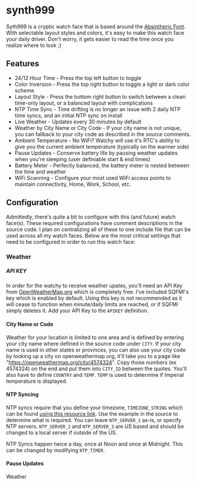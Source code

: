 # synth999
Syth999 is a cryptic watch face that is based around the [Absintheric Font](https://www.fontspace.com/absinthelyric-print-font-f30853). With selectable layout styles and colors, it's easy to make this watch face your daily driver. Don't worry, it gets easier to read the time once you realize where to look ;)

## Features
* 24/12 Hour Time - Press the top left button to toggle
* Color Inversion - Press the top right button to toggle a light or dark color scheme
* Layout Style - Press the bottom right button to switch between a clean time-only layout, or a balanced layout with complications
* NTP Time Sync - Time drifting is no longer an issue with 2 daily NTP time syncs, and an initial NTP sync on install
* Live Weather - Updates every 30 minutes by default
* Weather by City Name or City Code - If your city name is not unique, you can fallback to your city code as described in the source comments.
* Ambient Temperature - No WiFi? Watchy will use it's RTC's ability to give you the current ambient temperature (typically on the warmer side)
* Pause Updates - Conserve battery life by pausing weather updates when you're sleeping (user definiable start & end times)
* Battery Meter - Perfectly balanced, the battery meter is nested between the time and weather
* WiFi Scanning - Configure your most used WiFi access points to maintain connectivity, Home, Work, School, etc.

## Configuration
Admittedly, there's quite a bit to configure with this (and future) watch face(s). These required configurations have comment descriptions in the source code. I plan on centralizing all of these to one include file that can be used across all my watch faces. Below are the most critical settings that need to be configured in order to run this watch face:

### Weather
##### API KEY
In order for the watchy to receive weather upates, you'll need an API Key from [OpenWeatherMap.org](https://openweathermap.org/appid) which is completely free. I've included SQFMI's key which is enabled by default. Using this key is not recommended as it will cease to function when minute/daily limits are reached, or if SQFMI simply deletes it. Add your API Key to the `APIKEY` definition.

#### City Name or Code
Weather for your location is limited to one area and is defined by entering your city name where defined in the source code under `CITY`. If your city name is used in other states or provinces, you can also use your city code by looking up a city on openweathermap.org, it'll take you to a page like "https://openweathermap.org/city/4574324". Copy those numbers (ex 4574324) on the end and put them into `CITY_ID` between the quotes. You'll also have to define `COUNTRY` and `TEMP`. `TEMP` is used to determine if Imperial temperature is displayed.

#### NTP Syncing
NTP syncs require that you define your timezone, `TIMEZONE_STRING` which can be found [using this resource link](https://github.com/nayarsystems/posix_tz_db/blob/master/zones.json). Use the example in the source to determine what is required. You can leave `NTP_SERVER_1` as-is, or specify NTP servers. `NTP_SERVER_2` and `NTP_SERVER_3` are US based and should be changed to a local server if outside of the US.

NTP Syncs happen twice a day, once at Noon and once at Midnight. This can be changed by modifying `NTP_TIMER`.

#### Pause Updates
Weather 
